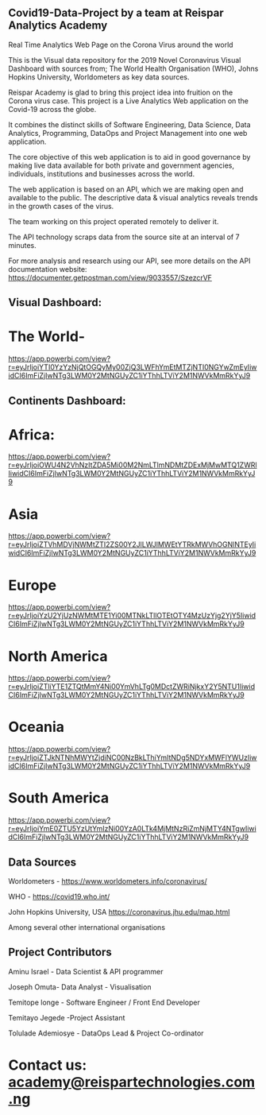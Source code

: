 ## Covid19-Data-Project by a team at Reispar Analytics Academy

Real Time Analytics Web Page on the Corona Virus around the world

This is the Visual data repository for the 2019 Novel Coronavirus Visual Dashboard with sources from; The World Health Organisation (WHO), Johns Hopkins University, Worldometers as key data sources.

Reispar Academy is glad to bring this project idea into fruition on the Corona virus case. This project is a Live Analytics Web application on the Covid-19 across the globe.

It combines the distinct skills of Software Engineering, Data Science, Data Analytics, Programming, DataOps and Project Management into one web application. 

The core objective of this web application is to aid in good governance by making live data available for both private and government agencies, individuals, institutions and businesses across the world.

The web application is based on an API, which we are making open and available to the public. The descriptive data & visual analytics reveals trends in the growth cases of the virus. 

The team working on this project operated remotely to deliver it.

The API technology scraps data from the source site at an interval of 7 minutes. 

For more analysis and research using our API, see more details on the API documentation website:
https://documenter.getpostman.com/view/9033557/SzezcrVF 

## Visual Dashboard:

# The World- 
https://app.powerbi.com/view?r=eyJrIjoiYTI0YzYzNjQtOGQyMy00ZjQ3LWFhYmEtMTZjNTI0NGYwZmEyIiwidCI6ImFiZjIwNTg3LWM0Y2MtNGUyZC1iYThhLTViY2M1NWVkMmRkYyJ9

## Continents Dashboard:

# Africa:
https://app.powerbi.com/view?r=eyJrIjoiOWU4N2VhNzItZDA5Mi00M2NmLTlmNDMtZDExMjMwMTQ1ZWRlIiwidCI6ImFiZjIwNTg3LWM0Y2MtNGUyZC1iYThhLTViY2M1NWVkMmRkYyJ9

# Asia 
https://app.powerbi.com/view?r=eyJrIjoiZTVhMDVjNWMtZTI2ZS00Y2JlLWJlMWEtYTRkMWVhOGNlNTEyIiwidCI6ImFiZjIwNTg3LWM0Y2MtNGUyZC1iYThhLTViY2M1NWVkMmRkYyJ9 

# Europe
https://app.powerbi.com/view?r=eyJrIjoiYzU2YjUzNWMtMTE1Yi00MTNkLTllOTEtOTY4MzUzYjg2YjY5IiwidCI6ImFiZjIwNTg3LWM0Y2MtNGUyZC1iYThhLTViY2M1NWVkMmRkYyJ9

# North America
https://app.powerbi.com/view?r=eyJrIjoiZTliYTE1ZTQtMmY4Ni00YmVhLTg0MDctZWRiNjkxY2Y5NTU1IiwidCI6ImFiZjIwNTg3LWM0Y2MtNGUyZC1iYThhLTViY2M1NWVkMmRkYyJ9

# Oceania
https://app.powerbi.com/view?r=eyJrIjoiZTJkNTNhMWYtZjdiNC00NzBkLThiYmItNDg5NDYxMWFlYWUzIiwidCI6ImFiZjIwNTg3LWM0Y2MtNGUyZC1iYThhLTViY2M1NWVkMmRkYyJ9

# South America 
https://app.powerbi.com/view?r=eyJrIjoiYmE0ZTU5YzUtYmIzNi00YzA0LTk4MjMtNzRiZmNjMTY4NTgwIiwidCI6ImFiZjIwNTg3LWM0Y2MtNGUyZC1iYThhLTViY2M1NWVkMmRkYyJ9

## Data Sources
Worldometers - https://www.worldometers.info/coronavirus/

WHO - https://covid19.who.int/ 

John Hopkins University, USA https://coronavirus.jhu.edu/map.html

Among several other international organisations

## Project Contributors
Aminu Israel - Data Scientist & API programmer

Joseph Omuta- Data Analyst - Visualisation

Temitope longe - Software Engineer / Front End Developer

Temitayo Jegede -Project Assistant

Tolulade Ademiosye - DataOps Lead & Project Co-ordinator

# Contact us: academy@reispartechnologies.com.ng 
